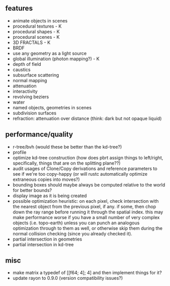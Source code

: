 ## features
- animate objects in scenes
- procedural textures - K
- procedural shapes - K
- procedural scenes - K
- 3D FRACTALS - K
- BRDF
- use any geometry as a light source
- global illumination (photon mapping?) - K
- depth of field
- caustics
- subsurface scattering
- normal mapping
- attenuation
- interactivity
- revolving beziers
- water
- named objects, geometries in scenes
- subdivision surfaces
- refraction: attenuation over distance (think: dark but not opaque liquid)

## performance/quality
- r-tree/bvh (would these be better than the kd-tree?)
- profile
- optimize kd-tree construction (how does pbrt assign things to left/right, specifically, things that are on the splitting plane??)
- audit usages of Clone/Copy derivations and reference parameters to see if we're too copy-happy (or will rustc automatically optimize extraneous copies into moves?)
- bounding boxes should maybe always be computed relative to the world for better bounds?
- display image as it is being created
- possible optimization heuristic: on each pixel, check intersection with the nearest object from the previous pixel, if any. if some, then chop down the ray range before running it through the spatial index. this may make performance worse if you have a small number of very complex objects (i.e. topo-earth) unless you can punch an analogous optimization through to them as well, or otherwise skip them during the normal collision checking (since you already checked it).
- partial intersection in geometries
- partial intersection in kd-tree

## misc
- make matrix a typedef of [[f64; 4]; 4] and then implement things for it?
- update rayon to 0.9.0 (version compatibility issues?)

